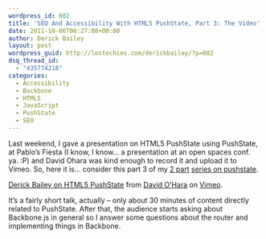 ```yaml
---
wordpress_id: 602
title: 'SEO And Accessibility With HTML5 PushState, Part 3: The Video'
date: 2011-10-06T06:27:08+00:00
author: Derick Bailey
layout: post
wordpress_guid: http://lostechies.com/derickbailey/?p=602
dsq_thread_id:
  - "435774218"
categories:
  - Accessibility
  - Backbone
  - HTML5
  - JavaScript
  - PushState
  - SEO
---
```

Last weekend, I gave a presentation on HTML5 PushState using PushState, at Pablo&#8217;s Fiesta (I know, I know… a presentation at an open spaces conf. ya. :P) and David Ohara was kind enough to record it and upload it to Vimeo. So, here it is… consider this part 3 of my [2 part](https://lostechies.com/derickbailey/2011/09/26/seo-and-accessibility-with-html5-pushstate-part-1-introducing-pushstate/) [series on pushstate](https://lostechies.com/derickbailey/2011/09/26/seo-and-accessibility-with-html5-pushstate-part-2-progressive-enhancement-with-backbone-js/).



[Derick Bailey on HTML5 PushState](http://vimeo.com/30100462) from [David O&#8217;Hara](http://vimeo.com/user8794814) on [Vimeo](http://vimeo.com).

It&#8217;s a fairly short talk, actually &#8211; only about 30 minutes of content directly related to PushState. After that, the audience starts asking about Backbone.js in general so I answer some questions about the router and implementing things in Backbone.